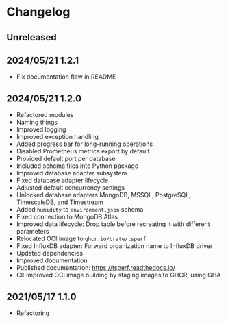 # Changelog

## Unreleased

## 2024/05/21 1.2.1
- Fix documentation flaw in README

## 2024/05/21 1.2.0
- Refactored modules
- Naming things
- Improved logging
- Improved exception handling
- Added progress bar for long-running operations
- Disabled Prometheus metrics export by default
- Provided default port per database
- Included schema files into Python package
- Improved database adapter subsystem
- Fixed database adapter lifecycle
- Adjusted default concurrency settings
- Unlocked database adapters MongoDB, MSSQL, PostgreSQL, TimescaleDB, and Timestream
- Added `humidity` to `environment.json` schema
- Fixed connection to MongoDB Atlas
- Improved data lifecycle: Drop table before recreating it with different parameters
- Relocated OCI image to `ghcr.io/crate/tsperf`
- Fixed InfluxDB adapter: Forward organization name to InfluxDB driver
- Updated dependencies
- Improved documentation
- Published documentation: https://tsperf.readthedocs.io/
- CI: Improved OCI image building by staging images to GHCR, using GHA

## 2021/05/17 1.1.0
- Refactoring
